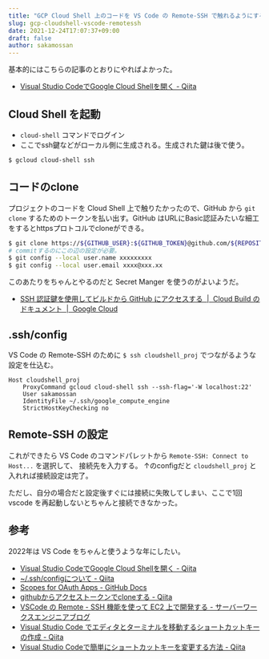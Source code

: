 ```yaml
---
title: "GCP Cloud Shell 上のコードを VS Code の Remote-SSH で触れるようにする"
slug: gcp-cloudshell-vscode-remotessh
date: 2021-12-24T17:07:37+09:00
draft: false
author: sakamossan
---
```


基本的にはこちらの記事のとおりにやればよかった。

- [Visual Studio CodeでGoogle Cloud Shellを開く - Qiita](https://qiita.com/mkizka/items/62ddf288b313323f390c)


## Cloud Shell を起動

- `cloud-shell` コマンドでログイン
- ここでssh鍵などがローカル側に生成される。生成された鍵は後で使う。

```bash
$ gcloud cloud-shell ssh
```

## コードのclone

プロジェクトのコードを Cloud Shell 上で触りたかったので、GitHub から `git clone` するためのトークンを払い出す。GitHub はURLにBasic認証みたいな細工をするとhttpsプロトコルでcloneができる。

```bash
$ git clone https://${GITHUB_USER}:${GITHUB_TOKEN}@github.com/${REPOSITORY} .
# commitするのにこの辺の設定が必要。
$ git config --local user.name xxxxxxxxx
$ git config --local user.email xxxx@xxx.xx
```

このあたりをちゃんとやるのだと Secret Manger を使うのがよいようだ。

- [SSH 認証鍵を使用してビルドから GitHub にアクセスする  |  Cloud Build のドキュメント  |  Google Cloud](https://cloud.google.com/build/docs/access-github-from-build)


## .ssh/config

VS Code の Remote-SSH のために `$ ssh cloudshell_proj` でつながるような設定を仕込む。

```
Host cloudshell_proj
    ProxyCommand gcloud cloud-shell ssh --ssh-flag='-W localhost:22'
    User sakamossan
    IdentityFile ~/.ssh/google_compute_engine
    StrictHostKeyChecking no
```

## Remote-SSH の設定

これができたら VS Code のコマンドパレットから `Remote-SSH: Connect to Host...` を選択して、
接続先を入力する。 ↑のconfigだと `cloudshell_proj` と入れれば接続設定は完了。

ただし、自分の場合だと設定後すぐには接続に失敗してしまい、ここで1回 vscode を再起動しないとちゃんと接続できなかった。


## 参考

2022年は VS Code をちゃんと使うような年にしたい。

- [Visual Studio CodeでGoogle Cloud Shellを開く - Qiita](https://qiita.com/mkizka/items/62ddf288b313323f390c)
- [~/.ssh/configについて - Qiita](https://qiita.com/passol78/items/2ad123e39efeb1a5286b)
- [Scopes for OAuth Apps - GitHub Docs](https://docs.github.com/en/developers/apps/building-oauth-apps/scopes-for-oauth-apps)
- [githubからアクセストークンでcloneする - Qiita](https://qiita.com/reflet/items/b7ed9979828819b2b42c#%E5%8F%82%E8%80%83%E3%82%B5%E3%82%A4%E3%83%88)
- [VSCode の Remote - SSH 機能を使って EC2 上で開発する - サーバーワークスエンジニアブログ](https://blog.serverworks.co.jp/tech/2020/02/20/vscode-remote-ssh/)
- [Visual Studio Code でエディタとターミナルを移動するショートカットキーの作成 - Qiita](https://qiita.com/Shun141/items/fbed88abd4518f6d4039)
- [Visual Studio Codeで簡単にショートカットキーを変更する方法 - Qiita](https://qiita.com/kinchiki/items/dabb5c890d9c57907503)
